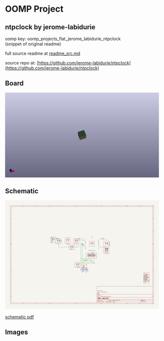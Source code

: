 # OOMP Project  
## ntpclock  by jerome-labidurie  
  
oomp key: oomp_projects_flat_jerome_labidurie_ntpclock  
(snippet of original readme)  
  
  
  full source readme at [readme_src.md](readme_src.md)  
  
source repo at: [https://github.com/jerome-labidurie/ntpclock](https://github.com/jerome-labidurie/ntpclock)  
## Board  
  
[![working_3d.png](working_3d_600.png)](working_3d.png)  
## Schematic  
  
[![working_schematic.png](working_schematic_600.png)](working_schematic.png)  
  
[schematic pdf](working_schematic.pdf)  
## Images  
